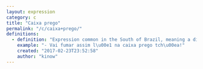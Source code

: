 ```yaml
---
layout: expression
category: c
title: "Caixa prego"
permalink: "/c/caixa+prego/"
definitions:
  - definition: "Expression common in the South of Brazil, meaning a distant place. There literal translation is nail box, and makes no sense syntactic or morphologically."
    example: "- Vai fumar assim l\u00e1 na caixa prego tch\u00ea!"
    created: "2017-02-23T23:52:58"
    author: "kinow"
---
```


